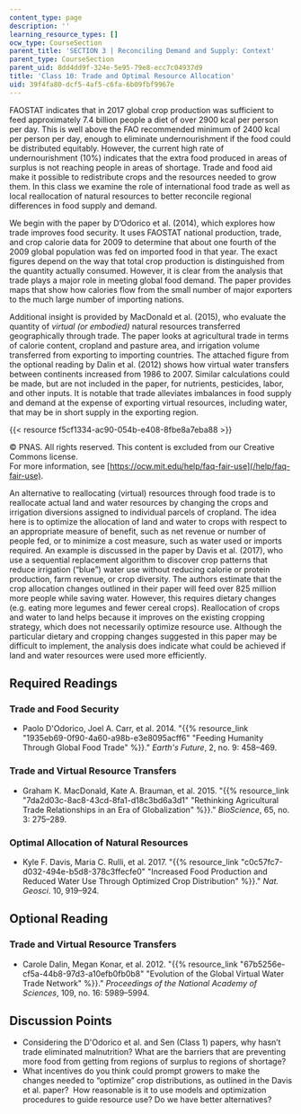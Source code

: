 ```yaml
---
content_type: page
description: ''
learning_resource_types: []
ocw_type: CourseSection
parent_title: 'SECTION 3 | Reconciling Demand and Supply: Context'
parent_type: CourseSection
parent_uid: 8dd4dd9f-324e-5e95-79e8-ecc7c04937d9
title: 'Class 10: Trade and Optimal Resource Allocation'
uid: 39f4fa80-dcf5-4af5-c6fa-6b09fbf9967e
---
```


FAOSTAT indicates that in 2017 global crop production was sufficient to feed approximately 7.4 billion people a diet of over 2900 kcal per person per day. This is well above the FAO recommended minimum of 2400 kcal per person per day, enough to eliminate undernourishment if the food could be distributed equitably. However, the current high rate of undernourishment (10%) indicates that the extra food produced in areas of surplus is not reaching people in areas of shortage. Trade and food aid make it possible to redistribute crops and the resources needed to grow them. In this class we examine the role of international food trade as well as local reallocation of natural resources to better reconcile regional differences in food supply and demand.

We begin with the paper by D’Odorico et al. (2014), which explores how trade improves food security. It uses FAOSTAT national production, trade, and crop calorie data for 2009 to determine that about one fourth of the 2009 global population was fed on imported food in that year. The exact figures depend on the way that total crop production is distinguished from the quantity actually consumed. However, it is clear from the analysis that trade plays a major role in meeting global food demand. The paper provides maps that show how calories flow from the small number of major exporters to the much large number of importing nations.

Additional insight is provided by MacDonald et al. (2015), who evaluate the quantity of _virtual (or embodied)_ natural resources transferred geographically through trade. The paper looks at agricultural trade in terms of calorie content, cropland and pasture area, and irrigation volume transferred from exporting to importing countries. The attached figure from the optional reading by Dalin et al. (2012) shows how virtual water transfers between continents increased from 1986 to 2007. Similar calculations could be made, but are not included in the paper, for nutrients, pesticides, labor, and other inputs. It is notable that trade alleviates imbalances in food supply and demand at the expense of exporting virtual resources, including water, that may be in short supply in the exporting region.

{{< resource f5cf1334-ac90-054b-e408-8fbe8a7eba88 >}}

© PNAS. All rights reserved. This content is excluded from our Creative Commons license.  
For more information, see [https://ocw.mit.edu/help/faq-fair-use](/help/faq-fair-use).

An alternative to reallocating (virtual) resources through food trade is to reallocate actual land and water resources by changing the crops and irrigation diversions assigned to individual parcels of cropland. The idea here is to optimize the allocation of land and water to crops with respect to an appropriate measure of benefit, such as net revenue or number of people fed, or to minimize a cost measure, such as water used or imports required. An example is discussed in the paper by Davis et al. (2017), who use a sequential replacement algorithm to discover crop patterns that reduce irrigation (“blue”) water use without reducing calorie or protein production, farm revenue, or crop diversity. The authors estimate that the crop allocation changes outlined in their paper will feed over 825 million more people while saving water. However, this requires dietary changes (e.g. eating more legumes and fewer cereal crops). Reallocation of crops and water to land helps because it improves on the existing cropping strategy, which does not necessarily optimize resource use. Although the particular dietary and cropping changes suggested in this paper may be difficult to implement, the analysis does indicate what could be achieved if land and water resources were used more efficiently.

Required Readings
-----------------

### Trade and Food Security

*   Paolo D'Odorico, Joel A. Carr, et al. 2014. "{{% resource_link "1935eb69-0f90-4a60-a98b-e3e8095acff6" "Feeding Humanity Through Global Food Trade" %}}." _Earth's Future_, 2, no. 9: 458–469.

### Trade and Virtual Resource Transfers

*   Graham K. MacDonald, Kate A. Brauman, et al. 2015. "{{% resource_link "7da2d03c-8ac8-43cd-8fa1-d18c3bd6a3d1" "Rethinking Agricultural Trade Relationships in an Era of Globalization" %}}." _BioScience_, 65, no. 3: 275–289.

### Optimal Allocation of Natural Resources

*   Kyle F. Davis, Maria C. Rulli, et al. 2017. "{{% resource_link "c0c57fc7-d032-494e-b5d8-378c3ffecfe0" "Increased Food Production and Reduced Water Use Through Optimized Crop Distribution" %}}." _Nat. Geosci_. 10, 919–924.

Optional Reading
----------------

### Trade and Virtual Resource Transfers

*   Carole Dalin, Megan Konar, et al. 2012. "{{% resource_link "67b5256e-cf5a-44b8-97d3-a10efb0fb0b8" "Evolution of the Global Virtual Water Trade Network" %}}." _Proceedings of the National Academy of Sciences_, 109, no. 16: 5989–5994.

Discussion Points
-----------------

*   Considering the D'Odorico et al. and Sen (Class 1) papers, why hasn’t trade eliminated malnutrition? What are the barriers that are preventing more food from getting from regions of surplus to regions of shortage?
*   What incentives do you think could prompt growers to make the changes needed to “optimize” crop distributions, as outlined in the Davis et al. paper?  How reasonable is it to use models and optimization procedures to guide resource use? Do we have better alternatives?